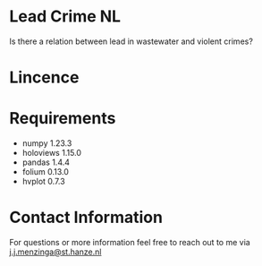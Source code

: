 # Lead Crime NL
Is there a relation between lead in wastewater and violent crimes? 

# Lincence


# Requirements
 - numpy 1.23.3
 - holoviews 1.15.0
 - pandas 1.4.4
 - folium 0.13.0
 - hvplot 0.7.3

# Contact Information
For questions or more information feel free to reach out to me via j.j.menzinga@st.hanze.nl